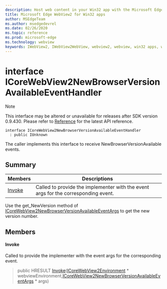 ```yaml
---
description: Host web content in your Win32 app with the Microsoft Edge WebView2 control
title: Microsoft Edge WebView2 for Win32 apps
author: MSEdgeTeam
ms.author: msedgedevrel
ms.date: 02/26/2020
ms.topic: reference
ms.prod: microsoft-edge
ms.technology: webview
keywords: IWebView2, IWebView2WebView, webview2, webview, win32 apps, win32, edge, ICoreWebView2, ICoreWebView2Host, browser control, edge html
---
```


# interface ICoreWebView2NewBrowserVersionAvailableEventHandler 

> [!NOTE]
> This interface may be altered or unavailable for releases after SDK version 0.9.430. Please refer to [Reference](../../../webview2-api-reference.md) for the latest API reference.

```
interface ICoreWebView2NewBrowserVersionAvailableEventHandler
  : public IUnknown
```

The caller implements this interface to receive NewBrowserVersionAvailable events.

## Summary

 Members                        | Descriptions
--------------------------------|---------------------------------------------
[Invoke](#invoke) | Called to provide the implementer with the event args for the corresponding event.

Use the get_NewVersion method of [ICoreWebView2NewBrowserVersionAvailableEventArgs](ICoreWebView2NewBrowserVersionAvailableEventArgs.md) to get the new version number.

## Members

#### Invoke 

Called to provide the implementer with the event args for the corresponding event.

> public HRESULT [Invoke](#invoke)([ICoreWebView2Environment](ICoreWebView2Environment.md) * webviewEnvironment,[ICoreWebView2NewBrowserVersionAvailableEventArgs](ICoreWebView2NewBrowserVersionAvailableEventArgs.md) * args)


